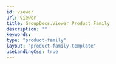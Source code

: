 ```yaml
---
id: viewer
url: viewer
title: GroupDocs.Viewer Product Family
description: ""
keywords: 
type: "product-family"
layout: "product-family-template"
useLandingCss: true
---
```

